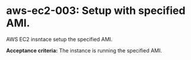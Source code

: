 # aws-ec2-003: Setup with specified AMI.

AWS EC2 insntace setup the specified AMI.

**Acceptance criteria:** The instance is running the specified AMI.